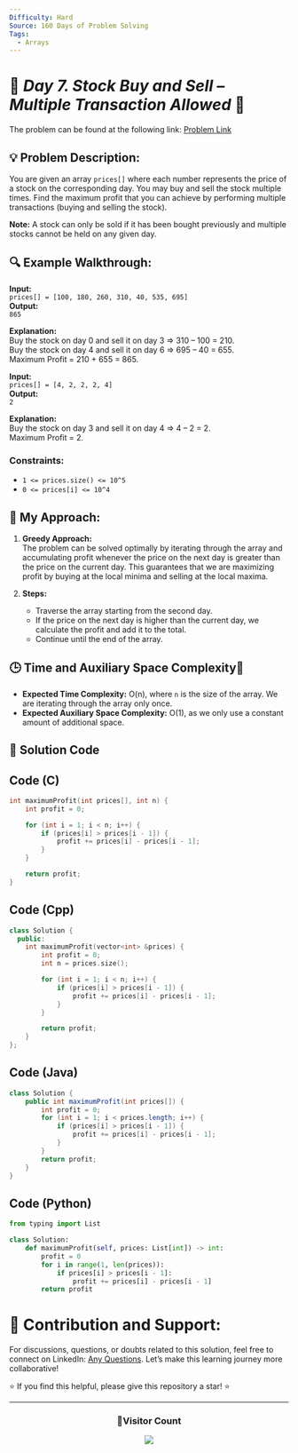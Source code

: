 ```yaml
---
Difficulty: Hard
Source: 160 Days of Problem Solving
Tags:
  - Arrays
---
```


# 🚀 _Day 7. Stock Buy and Sell – Multiple Transaction Allowed_ 🧠
The problem can be found at the following link: [Problem Link](https://www.geeksforgeeks.org/batch/gfg-160-problems/track/arrays-gfg-160/problem/stock-buy-and-sell2615)

## 💡 **Problem Description:**

You are given an array `prices[]` where each number represents the price of a stock on the corresponding day. You may buy and sell the stock multiple times. Find the maximum profit that you can achieve by performing multiple transactions (buying and selling the stock).

**Note:** A stock can only be sold if it has been bought previously and multiple stocks cannot be held on any given day.

## 🔍 **Example Walkthrough:**

**Input:**  
`prices[] = [100, 180, 260, 310, 40, 535, 695]`  
**Output:**  
`865`

**Explanation:**  
Buy the stock on day 0 and sell it on day 3 => 310 – 100 = 210.  
Buy the stock on day 4 and sell it on day 6 => 695 – 40 = 655.  
Maximum Profit = 210 + 655 = 865.

**Input:**  
`prices[] = [4, 2, 2, 2, 4]`  
**Output:**  
`2`

**Explanation:**  
Buy the stock on day 3 and sell it on day 4 => 4 – 2 = 2.  
Maximum Profit = 2.

### Constraints:
- `1 <= prices.size() <= 10^5`
- `0 <= prices[i] <= 10^4`

## 🎯 **My Approach:**

1. **Greedy Approach:**  
   The problem can be solved optimally by iterating through the array and accumulating profit whenever the price on the next day is greater than the price on the current day. This guarantees that we are maximizing profit by buying at the local minima and selling at the local maxima.

2. **Steps:**  
   - Traverse the array starting from the second day.  
   - If the price on the next day is higher than the current day, we calculate the profit and add it to the total.  
   - Continue until the end of the array.

## 🕒 **Time and Auxiliary Space Complexity**📝

- **Expected Time Complexity:** O(n), where `n` is the size of the array. We are iterating through the array only once.
- **Expected Auxiliary Space Complexity:** O(1), as we only use a constant amount of additional space.

## 📝 **Solution Code**

## Code (C)

```c
int maximumProfit(int prices[], int n) {
    int profit = 0;

    for (int i = 1; i < n; i++) {
        if (prices[i] > prices[i - 1]) {
            profit += prices[i] - prices[i - 1];
        }
    }

    return profit;
}
```

## Code (Cpp)

```cpp
class Solution {
  public:
    int maximumProfit(vector<int> &prices) {
        int profit = 0;
        int n = prices.size();

        for (int i = 1; i < n; i++) {
            if (prices[i] > prices[i - 1]) {
                profit += prices[i] - prices[i - 1];
            }
        }

        return profit;
    }
};
```

## Code (Java)

```java
class Solution {
    public int maximumProfit(int prices[]) {
        int profit = 0;
        for (int i = 1; i < prices.length; i++) {
            if (prices[i] > prices[i - 1]) {
                profit += prices[i] - prices[i - 1];
            }
        }
        return profit;
    }
}
```

## Code (Python)

```python
from typing import List

class Solution:
    def maximumProfit(self, prices: List[int]) -> int:
        profit = 0
        for i in range(1, len(prices)):
            if prices[i] > prices[i - 1]:
                profit += prices[i] - prices[i - 1]
        return profit
```

# 🎯 **Contribution and Support:**

For discussions, questions, or doubts related to this solution, feel free to connect on LinkedIn: [Any Questions](https://www.linkedin.com/in/het-patel-8b110525a/). Let’s make this learning journey more collaborative!

⭐ If you find this helpful, please give this repository a star! ⭐

---

<div align="center">
  <h3><b>📍Visitor Count</b></h3>
</div>

<p align="center">
  <img src="https://profile-counter.glitch.me/Hunterdii/count.svg" />
</p>
